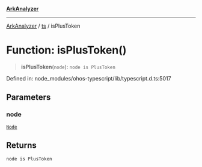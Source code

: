 [**ArkAnalyzer**](../../../../README.md)

***

[ArkAnalyzer](../../../../globals.md) / [ts](../README.md) / isPlusToken

# Function: isPlusToken()

> **isPlusToken**(`node`): `node is PlusToken`

Defined in: node\_modules/ohos-typescript/lib/typescript.d.ts:5017

## Parameters

### node

[`Node`](../interfaces/Node.md)

## Returns

`node is PlusToken`
